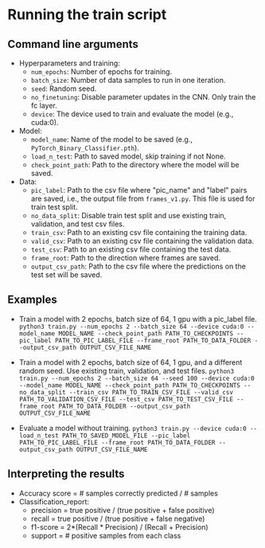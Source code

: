 # Running the train script

## Command line arguments
- Hyperparameters and training:
    - ``num_epochs``: Number of epochs for training.
    - ``batch_size``: Number of data samples to run in one iteration.
    - ``seed``: Random seed.
    - ``no_finetuning``: Disable parameter updates in the CNN. Only train the fc layer.
    - ``device``: The device used to train and evaluate the model (e.g., cuda:0).
- Model:
    - ``model_name``: Name of the model to be saved (e.g., ``PyTorch_Binary_Classifier.pth``).
    - ``load_n_test``: Path to saved model, skip training if not None.
    - ``check_point_path``: Path to the directory where the model will be saved.
- Data:
    - ``pic_label``: Path to the csv file where "pic_name" and "label" pairs are saved, i.e., the output file from ``frames_v1.py``. This file is used for train test split.
    - ``no_data_split``: Disable train test split and use existing train, validation, and test csv files.
    - ``train_csv``: Path to an existing csv file containing the training data.
    - ``valid_csv``: Path to an existing csv file containing the validation data.
    - ``test_csv``: Path to an existing csv file containing the test data.
    - ``frame_root``: Path to the direction where frames are saved.
    - ``output_csv_path``: Path to the csv file where the predictions on the test set will be saved.

## Examples
- Train a model with 2 epochs, batch size of 64, 1 gpu with a pic_label file.
``python3 train.py --num_epochs 2 --batch_size 64 --device cuda:0 --model_name MODEL_NAME --check_point_path PATH_TO_CHECKPOINTS --pic_label PATH_TO_PIC_LABEL_FILE --frame_root PATH_TO_DATA_FOLDER --output_csv_path OUTPUT_CSV_FILE_NAME``

- Train a model with 2 epochs, batch size of 64, 1 gpu, and a different random seed. Use existing train, validation, and test files.
``python3 train.py --num_epochs 2 --batch_size 64 --seed 100 --device cuda:0 --model_name MODEL_NAME --check_point_path PATH_TO_CHECKPOINTS --no_data_split --train_csv PATH_TO_TRAIN_CSV_FILE --valid_csv PATH_TO_VALIDATION_CSV_FILE --test_csv PATH_TO_TEST_CSV_FILE --frame_root PATH_TO_DATA_FOLDER --output_csv_path OUTPUT_CSV_FILE_NAME``

- Evaluate a model without training.
``python3 train.py --device cuda:0 --load_n_test PATH_TO_SAVED_MODEL_FILE --pic_label PATH_TO_PIC_LABEL_FILE --frame_root PATH_TO_DATA_FOLDER --output_csv_path OUTPUT_CSV_FILE_NAME``

## Interpreting the results
- Accuracy score = # samples correctly predicted / # samples
- Classification_report:
    - precision = true positive / (true positive + false positive)
    - recall = true positive / (true positive + false negative)
    - f1-score = 2*(Recall * Precision) / (Recall + Precision)
    - support = # positive samples from each class
